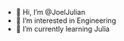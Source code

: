 - 👋 Hi, I’m @JoelJulian
- 👀 I’m interested in Engineering
- 🌱 I’m currently learning Julia

<!---
JoelJulian/JoelJulian is a ✨ special ✨ repository because its `README.md` (this file) appears on your GitHub profile.
You can click the Preview link to take a look at your changes.
--->
